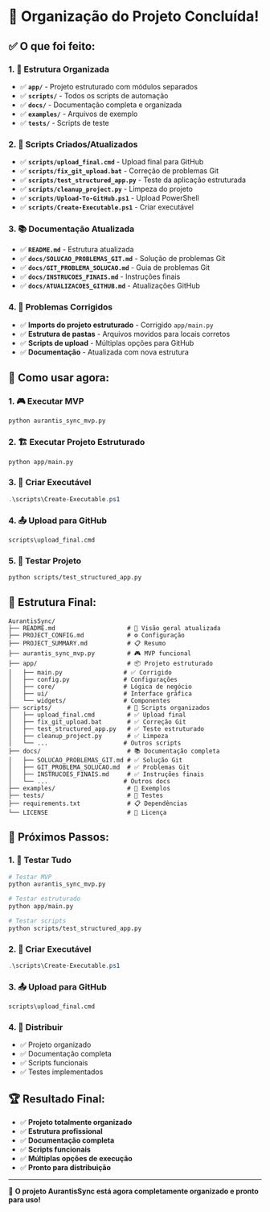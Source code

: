 # 🎉 Organização do Projeto Concluída!

## ✅ **O que foi feito:**

### **1. 📁 Estrutura Organizada**
- ✅ **`app/`** - Projeto estruturado com módulos separados
- ✅ **`scripts/`** - Todos os scripts de automação
- ✅ **`docs/`** - Documentação completa e organizada
- ✅ **`examples/`** - Arquivos de exemplo
- ✅ **`tests/`** - Scripts de teste

### **2. 🔧 Scripts Criados/Atualizados**
- ✅ **`scripts/upload_final.cmd`** - Upload final para GitHub
- ✅ **`scripts/fix_git_upload.bat`** - Correção de problemas Git
- ✅ **`scripts/test_structured_app.py`** - Teste da aplicação estruturada
- ✅ **`scripts/cleanup_project.py`** - Limpeza do projeto
- ✅ **`scripts/Upload-To-GitHub.ps1`** - Upload PowerShell
- ✅ **`scripts/Create-Executable.ps1`** - Criar executável

### **3. 📚 Documentação Atualizada**
- ✅ **`README.md`** - Estrutura atualizada
- ✅ **`docs/SOLUCAO_PROBLEMAS_GIT.md`** - Solução de problemas Git
- ✅ **`docs/GIT_PROBLEMA_SOLUCAO.md`** - Guia de problemas Git
- ✅ **`docs/INSTRUCOES_FINAIS.md`** - Instruções finais
- ✅ **`docs/ATUALIZACOES_GITHUB.md`** - Atualizações GitHub

### **4. 🐛 Problemas Corrigidos**
- ✅ **Imports do projeto estruturado** - Corrigido `app/main.py`
- ✅ **Estrutura de pastas** - Arquivos movidos para locais corretos
- ✅ **Scripts de upload** - Múltiplas opções para GitHub
- ✅ **Documentação** - Atualizada com nova estrutura

## 🚀 **Como usar agora:**

### **1. 🎮 Executar MVP**
```bash
python aurantis_sync_mvp.py
```

### **2. 🏗️ Executar Projeto Estruturado**
```bash
python app/main.py
```

### **3. 🔨 Criar Executável**
```powershell
.\scripts\Create-Executable.ps1
```

### **4. 📤 Upload para GitHub**
```cmd
scripts\upload_final.cmd
```

### **5. 🧪 Testar Projeto**
```bash
python scripts/test_structured_app.py
```

## 📁 **Estrutura Final:**

```
AurantisSync/
├── README.md                    # 🎯 Visão geral atualizada
├── PROJECT_CONFIG.md            # ⚙️ Configuração
├── PROJECT_SUMMARY.md           # 📋 Resumo
├── aurantis_sync_mvp.py         # 🎮 MVP funcional
├── app/                         # 📦 Projeto estruturado
│   ├── main.py                 # ✅ Corrigido
│   ├── config.py               # Configurações
│   ├── core/                   # Lógica de negócio
│   ├── ui/                     # Interface gráfica
│   └── widgets/                # Componentes
├── scripts/                     # 🔧 Scripts organizados
│   ├── upload_final.cmd         # ✅ Upload final
│   ├── fix_git_upload.bat       # ✅ Correção Git
│   ├── test_structured_app.py   # ✅ Teste estruturado
│   ├── cleanup_project.py       # ✅ Limpeza
│   └── ...                     # Outros scripts
├── docs/                        # 📚 Documentação completa
│   ├── SOLUCAO_PROBLEMAS_GIT.md # ✅ Solução Git
│   ├── GIT_PROBLEMA_SOLUCAO.md  # ✅ Problemas Git
│   ├── INSTRUCOES_FINAIS.md     # ✅ Instruções finais
│   └── ...                     # Outros docs
├── examples/                    # 📝 Exemplos
├── tests/                       # 🧪 Testes
├── requirements.txt             # 📋 Dependências
└── LICENSE                      # 📄 Licença
```

## 🎯 **Próximos Passos:**

### **1. 🧪 Testar Tudo**
```bash
# Testar MVP
python aurantis_sync_mvp.py

# Testar estruturado
python app/main.py

# Testar scripts
python scripts/test_structured_app.py
```

### **2. 🔨 Criar Executável**
```powershell
.\scripts\Create-Executable.ps1
```

### **3. 📤 Upload para GitHub**
```cmd
scripts\upload_final.cmd
```

### **4. 🎉 Distribuir**
- ✅ Projeto organizado
- ✅ Documentação completa
- ✅ Scripts funcionais
- ✅ Testes implementados

## 🏆 **Resultado Final:**

- ✅ **Projeto totalmente organizado**
- ✅ **Estrutura profissional**
- ✅ **Documentação completa**
- ✅ **Scripts funcionais**
- ✅ **Múltiplas opções de execução**
- ✅ **Pronto para distribuição**

---

🎉 **O projeto AurantisSync está agora completamente organizado e pronto para uso!**
